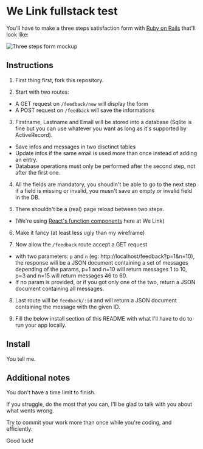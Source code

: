 # We Link fullstack test

You'll have to make a three steps satisfaction form with [Ruby on Rails](https://rubyonrails.org/) that'll look like:

![Three steps form mockup](https://raw.githubusercontent.com/we-link/fullstack-test/main/mockup.png)

## Instructions

1. First thing first, fork this repository.

2. Start with two routes:
  * A GET request on `/feedback/new` will display the form
  * A POST request on `/feedback` will save the informations

3. Firstname, Lastname and Email will be stored into a database (Sqlite is fine but you can use whatever you want as long as it's supported by ActiveRecord).
  * Save infos and messages in two disctinct tables
  * Update infos if the same email is used more than once instead of adding an entry.
  * Database operations must only be performed after the second step, not after the first one.

4. All the fields are mandatory, you shoudln't be able to go to the next step if a field is missing or invalid, you musn't save an empty or invalid field in the DB.

5. There shouldn't be a (real) page reload between two steps.
  * (We're using [React's function components](https://reactjs.org/docs/components-and-props.html#function-and-class-components) here at We Link)
  
6. Make it fancy (at least less ugly than my wireframe)

7. Now allow the `/feedback` route accept a GET request
  * with two parameters: `p` and `n` (eg: http://localhost/feedback?p=1&n=10), the response will be a JSON document containing a set of messages depending of the params, p=1 and n=10 will return messages 1 to 10, p=3 and n=15 will return messages 46 to 60.
  * If no param is provided, or if you got only one of the two, return a JSON document containing all messages.
  
8. Last route will be `feedback/:id` and will return a JSON document containing the message with the given ID.

9. Fill the below install section of this README with what I'll have to do to run your app locally.

## Install

You tell me.

## Additional notes

You don't have a time limit to finish. 

If you struggle, do the most that you can, I'll be glad to talk with you about what wents wrong.

Try to commit your work more than once while you're coding, and efficiently.

Good luck!
